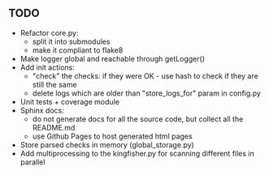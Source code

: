 ## TODO
- Refactor core.py: 
    * split it into submodules
    * make it compliant to flake8
- Make logger global and reachable through getLogger()
- Add init actions:
    * "check" the checks: if they were OK - use hash to check if they are still the same
    * delete logs which are older than "store_logs_for" param in config.py
- Unit tests + coverage module
- Sphinx docs: 
    * do not generate docs for all the source code, but collect all the README.md
    * use Github Pages to host generated html pages
- Store parsed checks in memory (global_storage.py)
- Add multiprocessing to the kingfisher.py for scanning different files in parallel

